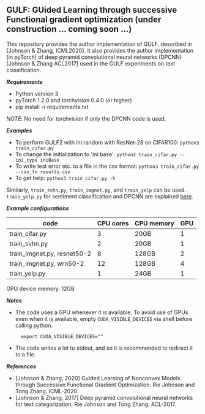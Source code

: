## GULF: GUided Learning through successive Functional gradient optimization (under construction ... coming soon ...)

This repository provides the author implementation of GULF, described in [Johnson & Zhang, ICML2020].  It also provides the author implementation (in pyTorch) of deep pyramid convolutional neural networks (DPCNN) [Johnson & Zhang ACL2017] used in the GULF experiments on text classification.  

**_Requirements_**

* Python version 3
* pyTorch 1.2.0 and torchvision 0.4.0 (or higher)
* pip install -r requirements.txt

*NOTE*: No need for torchvision if only the DPCNN code is used.  

**_Examples_**

* To perform GULF2 with ini:random with ResNet-28 on CIFAR100: `python3 train_cifar.py`
* To change the initialization to 'ini:base': `python3 train_cifar.py --ini_type iniBase`
* To write test error etc. to a file in the csv format: `python3 train_cifar.py --csv_fn results.csv`
* To get help: `python3 train_cifar.py -h`

Similarly, `train_svhn.py`, `train_imgnet.py`, and `train_yelp` can be used.  
`train_yelp.py` for sentiment classification and DPCNN are explained [here](dpcnn-README.md). 

**_Example configurations_**

code         | CPU cores     | CPU memory | GPU
------------ | ------------- | ---------- | ---
train_cifar.py | 3  | 20GB | 1
train_svhn.py  | 2  | 20GB | 1
train_imgnet.py, resnet50-2 | 8 | 128GB | 2
train_imgnet.py, wrn50-2    | 12 | 128GB | 4
train_yelp.py  | 1  | 24GB | 1

GPU device memory: 12GB

**_Notes_**

* The code uses a GPU whenever it is available.  To avoid use of GPUs even when it is available, 
  empty `CUDA_VISIBLE_DEVICES` via shell before calling python.  
  
        export CUDA_VISIBLE_DEVICES=""
* The code writes a lot to stdout, and so it is recommended to redirect it to a file.  

**_References_**

* [Johnson & Zhang, 2020] Guided Learning of Nonconvex Models through Successive Functional Gradient Optimization.  Rie Johnson and Tong Zhang.  ICML-2020.
* [Johnson & Zhang, 2017] Deep pyramid convolutional neural networks for text categorization.  Rie Johnson and Tong Zhang.  ACL-2017.  
